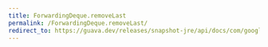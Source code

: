 ```yaml
---
title: ForwardingDeque.removeLast
permalink: /ForwardingDeque.removeLast/
redirect_to: https://guava.dev/releases/snapshot-jre/api/docs/com/google/common/collect/ForwardingDeque.html#removeLast--
---
```

